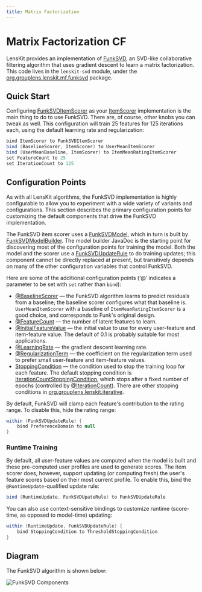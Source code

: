 ```yaml
---
title: Matrix Factorization
---
```


# Matrix Factorization CF

[org.grouplens.lenskit.mf.funksvd]: http://lenskit.org/apidocs/org/grouplens/lenskit/mf/funksvd/package-summary.html
[FunkSVD]: http://sifter.org/~simon/journal/20061211.html

LensKit provides an implementation of [FunkSVD][], an SVD-like collaborative filtering algorithm that uses gradient descent to learn a matrix factorization.  This code lives in the `lenskit-svd` module, under the [org.grouplens.lenskit.mf.funksvd][] package.

## Quick Start

[FunkSVDItemScorer]: http://lenskit.org/apidocs/org/grouplens/lenskit/mf/funksvd/FunkSVDItemScorer.html
[ItemScorer]: http://lenskit.org/apidocs/org/grouplens/lenskit/ItemScorer.html

Configuring [FunkSVDItemScorer][] as your [ItemScorer][] implementation is the main thing to do to use FunkSVD.  There are, of course, other knobs you can tweak as well.  This configuration will train 25 features for 125 iterations each, using the default learning rate and regularization:

~~~groovy
bind ItemScorer to FunkSVDItemScorer
bind (BaselineScorer, ItemScorer) to UserMeanItemScorer
bind (UserMeanBaseline, ItemScorer) to ItemMeanRatingItemScorer
set FeatureCount to 25
set IterationCount to 125
~~~

## Configuration Points

As with all LensKit algorithms, the FunkSVD implementation is highly configurable to allow you to experiment with a wide variety of variants and configurations.  This section describes the primary configuration points for customizing the default components that drive the FunkSVD implementation.

[FunkSVDUpdateRule]: http://lenskit.org/apidocs/org/grouplens/lenskit/mf/funksvd/FunkSVDUpdateRule.html
[FunkSVDModel]: http://lenskit.org/apidocs/org/grouplens/lenskit/mf/funksvd/FunkSVDModel.html
[FunkSVDModelBuilder]: http://lenskit.org/apidocs/org/grouplens/lenskit/mf/funksvd/FunkSVDModelBuilder.html
The FunkSVD item scorer uses a [FunkSVDModel][], which in turn is built by [FunkSVDModelBuilder][].  The model builder JavaDoc is the starting point for discovering most of the configuration points for training the model.  Both the model and the scorer use a [FunkSVDUpdateRule][] to do training updates; this component cannot be directly replaced at present, but transitively depends on many of the other configuration variables that control FunkSVD.

Here are some of the additional configuration points (‘@’ indicates a parameter to be set with `set` rather than `bind`):

[@BaselineScorer]: http://lenskit.org/apidocs/org/grouplens/lenskit/baseline/BaselineScorer.html
[@FeatureCount]: http://lenskit.org/apidocs/org/grouplens/lenskit/mf/funksvd/FeatureCount.html
[@InitialFeatureValue]: http://lenskit.org/apidocs/org/grouplens/lenskit/mf/funksvd/InitialFeatureValue.html
[@LearningRate]: http://lenskit.org/apidocs/org/grouplens/lenskit/iterative/LearningRate.html
[@RegularizationTerm]: http://lenskit.org/apidocs/org/grouplens/lenskit/iterative/RegularizationTerm.html
[org.grouplens.lenskit.iterative]: http://lenskit.org/apidocs/org/grouplens/lenskit/iterative/package-summary.html
[StoppingCondition]: http://lenskit.org/apidocs/org/grouplens/lenskit/iterative/StoppingCondition.html
[IterationCountStoppingCondition]: http://lenskit.org/apidocs/org/grouplens/lenskit/iterative/IterationCountStoppingCondition.html
[@IterationCount]: http://lenskit.org/apidocs/org/grouplens/lenskit/iterative/IterationCount.html

- [@BaselineScorer][] — the FunkSVD algorithm learns to predict residuals from a baseline; the baseline scorer configures what that baseline is.  `UserMeanItemScorer` with a baseline of `ItemMeanRatingItemScorer` is a good choice, and corresponds to Funk's original design.
- [@FeatureCount][] — the number of latent features to learn.
- [@InitialFeatureValue][] — the initial value to use for every user-feature and item-feature value.  The default of 0.1 is probably suitable for most applications.
- [@LearningRate][] — the gradient descent learning rate.
- [@RegularizationTerm][] — the coefficient on the regularization term used to prefer small user-feature and item-feature values.
- [StoppingCondition][] — the condition used to stop the training loop for each feature.  The default stopping condition is [IterationCountStoppingCondition][], which stops after a fixed number of epochs (controlled by [@IterationCount][]).  There are other stopping conditions in [org.grouplens.lenskit.iterative][].

By default, FunkSVD will clamp each feature's contribution to the rating range.  To disable this, hide the rating range:

~~~groovy
within (FunkSVDUpdateRule) {
    bind PreferenceDomain to null
}
~~~

### Runtime Training

By default, all user-feature values are computed when the model is built and these pre-computed user profiles are used to generate scores.  The item scorer does, however, support updating (or computing fresh) the user's feature scores based on their most current profile.  To enable this, bind the `@RuntimeUpdate`-qualified update rule:

~~~groovy
bind (RuntimeUpdate, FunkSVDUpateRule) to FunkSVDUpdateRule
~~~

You can also use context-sensitive bindings to customize runtime (score-time, as opposed to model-time) updating:

~~~groovy
within (RuntimeUpdate, FunkSVDUpdateRule) {
    bind StoppingCondition to ThresholdStoppingCondition
}
~~~

## Diagram

The FunkSVD algorithm is shown below:

![FunkSVD Components](funksvd.svg)
